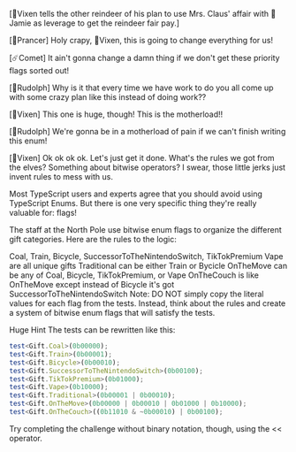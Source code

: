 [🌟Vixen tells the other reindeer of his plan to use Mrs. Claus' affair with 🪩Jamie as leverage to get the reindeer fair pay.]

[🦌Prancer] Holy crapy, 🌟Vixen, this is going to change everything for us!

[☄️Comet] It ain't gonna change a damn thing if we don't get these priority flags sorted out!

[🔴Rudolph] Why is it that every time we have work to do you all come up with some crazy plan like this instead of doing work??

[🌟Vixen] This one is huge, though! This is the motherload!!

[🔴Rudolph] We're gonna be in a motherload of pain if we can't finish writing this enum!

[🌟Vixen] Ok ok ok ok. Let's just get it done. What's the rules we got from the elves? Something about bitwise operators? I swear, those little jerks just invent rules to mess with us.

Most TypeScript users and experts agree that you should avoid using TypeScript Enums. But there is one very specific thing they're really valuable for: flags!

The staff at the North Pole use bitwise enum flags to organize the different gift categories. Here are the rules to the logic:

Coal, Train, Bicycle, SuccessorToTheNintendoSwitch, TikTokPremium Vape are all unique gifts
Traditional can be either Train or Bycicle
OnTheMove can be any of Coal, Bicycle, TikTokPremium, or Vape
OnTheCouch is like OnTheMove except instead of Bicycle it's got SuccessorToTheNintendoSwitch
Note: DO NOT simply copy the literal values for each flag from the tests. Instead, think about the rules and create a system of bitwise enum flags that will satisfy the tests.

Huge Hint
The tests can be rewritten like this:

```ts
test<Gift.Coal>(0b00000);
test<Gift.Train>(0b00001);
test<Gift.Bicycle>(0b00010);
test<Gift.SuccessorToTheNintendoSwitch>(0b00100);
test<Gift.TikTokPremium>(0b01000);
test<Gift.Vape>(0b10000);
test<Gift.Traditional>(0b00001 | 0b00010);
test<Gift.OnTheMove>(0b00000 | 0b00010 | 0b01000 | 0b10000);
test<Gift.OnTheCouch>((0b11010 & ~0b00010) | 0b00100);
```

Try completing the challenge without binary notation, though, using the << operator.
